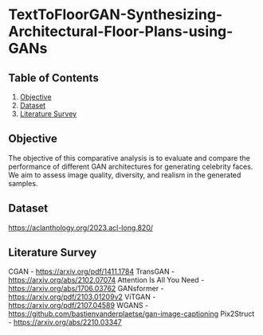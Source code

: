 # TextToFloorGAN-Synthesizing-Architectural-Floor-Plans-using-GANs



## Table of Contents
1. [Objective](#objective)
2. [Dataset](#dataset)
3. [Literature Survey](#literature-survey)


## Objective
The objective of this comparative analysis is to evaluate and compare the performance of different GAN architectures for generating celebrity faces. We aim to assess image quality, diversity, and realism in the generated samples.


## Dataset
https://aclanthology.org/2023.acl-long.820/

## Literature Survey
CGAN - https://arxiv.org/pdf/1411.1784
TransGAN - https://arxiv.org/abs/2102.07074
Attention Is All You Need - https://arxiv.org/abs/1706.03762
GANsformer - https://arxiv.org/pdf/2103.01209v2
ViTGAN - https://arxiv.org/pdf/2107.04589
WGANS - https://github.com/bastienvanderplaetse/gan-image-captioning
Pix2Struct - https://arxiv.org/abs/2210.03347 
